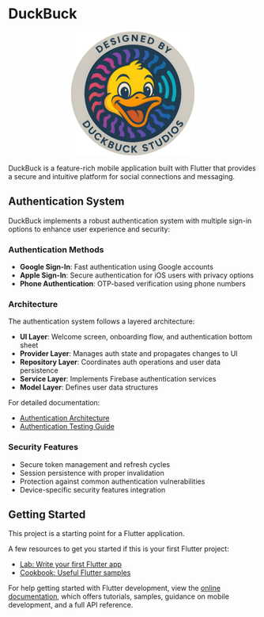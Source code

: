 # DuckBuck

<div align="center">
  <img src="assets/logo.png" alt="DuckBuck Logo" width="250" />
</div>

DuckBuck is a feature-rich mobile application built with Flutter that provides a secure and intuitive platform for social connections and messaging.

## Authentication System

DuckBuck implements a robust authentication system with multiple sign-in options to enhance user experience and security:

### Authentication Methods

- **Google Sign-In**: Fast authentication using Google accounts
- **Apple Sign-In**: Secure authentication for iOS users with privacy options
- **Phone Authentication**: OTP-based verification using phone numbers

### Architecture

The authentication system follows a layered architecture:
- **UI Layer**: Welcome screen, onboarding flow, and authentication bottom sheet
- **Provider Layer**: Manages auth state and propagates changes to UI
- **Repository Layer**: Coordinates auth operations and user data persistence
- **Service Layer**: Implements Firebase authentication services
- **Model Layer**: Defines user data structures

For detailed documentation:
- [Authentication Architecture](docs/auth_architecture.md)
- [Authentication Testing Guide](docs/auth_testing_guide.md)

### Security Features

- Secure token management and refresh cycles
- Session persistence with proper invalidation
- Protection against common authentication vulnerabilities
- Device-specific security features integration

## Getting Started

This project is a starting point for a Flutter application.

A few resources to get you started if this is your first Flutter project:

- [Lab: Write your first Flutter app](https://docs.flutter.dev/get-started/codelab)
- [Cookbook: Useful Flutter samples](https://docs.flutter.dev/cookbook)

For help getting started with Flutter development, view the
[online documentation](https://docs.flutter.dev/), which offers tutorials,
samples, guidance on mobile development, and a full API reference.
